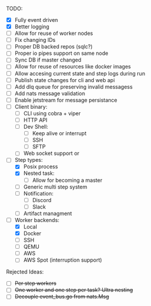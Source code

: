 TODO:
- [x] Fully event driven
- [x] Better logging
- [ ] Allow for reuse of worker nodes
- [ ] Fix changing IDs
- [ ] Proper DB backed repos (sqlc?)
- [ ] Proper io pipes support on same node
- [ ] Sync DB if master changed
- [ ] Allow for reuse of resources like docker images
- [ ] Allow accesing current state and step logs during run
- [ ] Publish state changes for cli and web api
- [ ] Add dlq queue for preserving invalid messagess
- [ ] Add nats message validation
- [ ] Enable jetstream for message persistance
- [ ] Client binary:
    - [ ] CLI using cobra + viper
    - [ ] HTTP API
    - [ ] Dev Shell:
        - [ ] Keep alive or interrupt
        - [ ] SSH
        - [ ] SFTP
    - [ ] Web socket support or 
- [ ] Step types:
    - [x] Posix process
    - [x] Nested task:
        - [ ] Allow for becoming a master
    - [ ] Generic multi step system
    - [ ] Notification:
        - [ ] Discord
        - [ ] Slack
    - [ ] Artifact managment
- [ ] Worker backends:
    - [x] Local
    - [x] Docker
    - [ ] SSH
    - [ ] QEMU
    - [ ] AWS
    - [ ] AWS Spot (interruption support)

Rejected Ideas:
- [ ] ~~Per step workers~~
- [ ] ~~One worker and one step per task? Ultra nesting~~
- [ ] ~~Decouple event_bus.go from nats.Msg~~